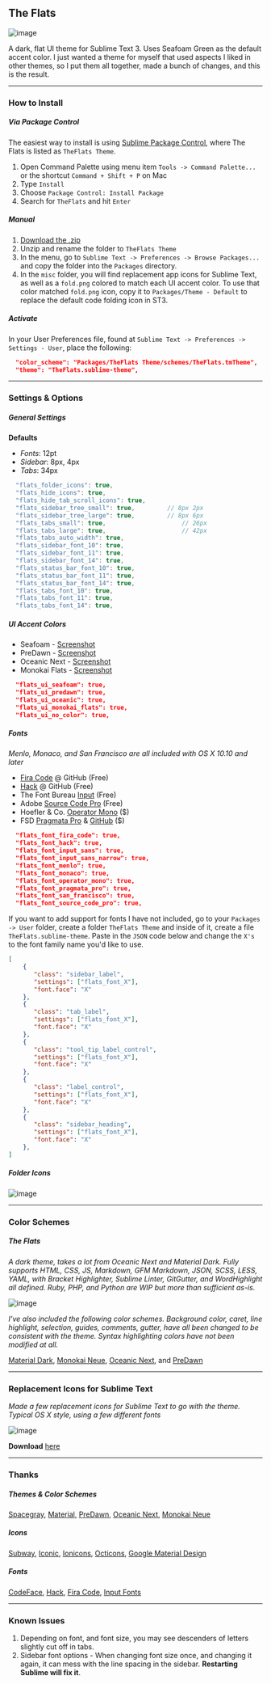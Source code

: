## The Flats

![image](https://raw.githubusercontent.com/mikedisbrow/theflats-theme/master/misc/screenshots/Seafoam.png)

A dark, flat UI theme for Sublime Text 3. Uses Seafoam Green as the default accent color.  I just wanted a theme for myself that used aspects I liked in other themes, so I put them all together, made a bunch of changes, and this is the result.

***

### How to Install
##### Via Package Control
The easiest way to install is using [Sublime Package Control](https://packagecontrol.io), where The Flats is listed as `TheFlats Theme`.

1. Open Command Palette using menu item `Tools -> Command Palette...` or the shortcut `Command + Shift + P` on Mac
2. Type `Install`
3. Choose `Package Control: Install Package`
4. Search for `TheFlats` and hit `Enter`

##### Manual

1. [Download the .zip](https://github.com/mikedisbrow/theflats-theme/archive/master.zip)
2. Unzip and rename the folder to `TheFlats Theme`
3. In the menu, go to `Sublime Text -> Preferences -> Browse Packages...` and copy the folder into the `Packages` directory. 
4. In the `misc` folder, you will find replacement app icons for Sublime Text, as well as a `fold.png` colored to match each UI accent color.  To use that color matched `fold.png` icon, copy it to `Packages/Theme - Default` to replace the default code folding icon in ST3.

##### Activate
In your User Preferences file, found at `Sublime Text -> Preferences -> Settings - User`, place the following:

```json
  "color_scheme": "Packages/TheFlats Theme/schemes/TheFlats.tmTheme",
  "theme": "TheFlats.sublime-theme",
```

***

### Settings & Options
##### General Settings
**Defaults**

* *Fonts*: 12pt  
* *Sidebar*: 8px, 4px
* *Tabs*: 34px

```js
  "flats_folder_icons": true,
  "flats_hide_icons": true,
  "flats_hide_tab_scroll_icons": true,
  "flats_sidebar_tree_small": true,			// 8px 2px
  "flats_sidebar_tree_large": true,			// 8px 6px	
  "flats_tabs_small": true,					    // 26px
  "flats_tabs_large": true,					    // 42px
  "flats_tabs_auto_width": true,
  "flats_sidebar_font_10": true,
  "flats_sidebar_font_11": true,
  "flats_sidebar_font_14": true,
  "flats_status_bar_font_10": true,
  "flats_status_bar_font_11": true,
  "flats_status_bar_font_14": true,
  "flats_tabs_font_10": true,
  "flats_tabs_font_11": true,
  "flats_tabs_font_14": true,
```

##### UI Accent Colors
  * Seafoam - [Screenshot](https://raw.githubusercontent.com/mikedisbrow/theflats-theme/master/misc/screenshots/seafoam.png)
  * PreDawn - [Screenshot](https://raw.githubusercontent.com/mikedisbrow/theflats-theme/master/misc/screenshots/predawn.png)
  * Oceanic Next - [Screenshot](https://raw.githubusercontent.com/mikedisbrow/theflats-theme/master/misc/screenshots/oceanic.png)
  * Monokai Flats - [Screenshot](https://raw.githubusercontent.com/mikedisbrow/theflats-theme/master/misc/screenshots/monokai_flats.png)

```json
  "flats_ui_seafoam": true,
  "flats_ui_predawn": true,
  "flats_ui_oceanic": true,
  "flats_ui_monokai_flats": true,
  "flats_ui_no_color": true,
```

##### Fonts
*Menlo, Monaco, and San Francisco are all included with OS X 10.10 and later*

- [Fira Code](https://github.com/tonsky/FiraCode "Fira Code - GitHub") @ GitHub (Free)
- [Hack](https://github.com/chrissimpkins/Hack "Hack - GitHub") @ GitHub (Free)
- The Font Bureau [Input](http://input.fontbureau.com "Font Bureau Input Fonts") (Free)
- Adobe [Source Code Pro](https://github.com/adobe-fonts/source-code-pro) (Free)
- Hoefler & Co. [Operator Mono](http://www.typography.com/fonts/operator/overview/ "Operator") ($)
- FSD [Pragmata Pro](http://www.fsd.it/shop/fonts/pragmatapro "Pragmata Pro") & [GitHub](https://github.com/fabrizioschiavi/pragmatapro "Pragmata Pro GitHub") ($)


```json
  "flats_font_fira_code": true,
  "flats_font_hack": true,
  "flats_font_input_sans": true,
  "flats_font_input_sans_narrow": true,
  "flats_font_menlo": true,
  "flats_font_monaco": true,
  "flats_font_operator_mono": true,
  "flats_font_pragmata_pro": true,
  "flats_font_san_francisco": true,
  "flats_font_source_code_pro": true,
```

If you want to add support for fonts I have not included, go to your `Packages -> User` folder, create a folder `TheFlats Theme` and inside of it, create a file `TheFlats.sublime-theme`.  Paste in the `JSON` code below and change the `X's` to the font family name you'd like to use. 

```json
[
    {   
       "class": "sidebar_label",
       "settings": ["flats_font_X"],
       "font.face": "X"
    },
    {
       "class": "tab_label",
       "settings": ["flats_font_X"],
       "font.face": "X"
    },
    {
       "class": "tool_tip_label_control",
       "settings": ["flats_font_X"],
       "font.face": "X"
    },
    {
       "class": "label_control",
       "settings": ["flats_font_X"],
       "font.face": "X"
    },
    {
       "class": "sidebar_heading",
       "settings": ["flats_font_X"],
       "font.face": "X"
    },
]
```


##### Folder Icons

![image](https://raw.githubusercontent.com/mikedisbrow/theflats-theme/master/misc/screenshots/folders.png)

***
### Color Schemes
##### The Flats
*A dark theme, takes a lot from Oceanic Next and Material Dark. Fully supports HTML, CSS, JS, Markdown, GFM Markdown, JSON, SCSS, LESS, YAML, with Bracket Highlighter, Sublime Linter, GitGutter, and WordHighlight all defined. Ruby, PHP, and Python are WIP but more than sufficient as-is.*

![image](https://raw.githubusercontent.com/mikedisbrow/theflats-theme/master/misc/screenshots/highlighting.png)

*I've also included the following color schemes. Background color, caret, line highlight, selection, guides, comments, gutter, have all been changed to be consistent with the theme.  Syntax highlighting colors have not been modified at all.*

[Material Dark](https://github.com/equinusocio/material-theme), [Monokai Neue](https://github.com/josh-kaplan/sublime-monokai-neue), [Oceanic Next](https://github.com/voronianski/oceanic-next-color-scheme), and [PreDawn](https://github.com/jamiewilson/predawn)

***

### Replacement Icons for Sublime Text

*Made a few replacement icons for Sublime Text to go with the theme. Typical OS X style, using a few different fonts*

![image](https://raw.githubusercontent.com/mikedisbrow/theflats-theme/master/misc/screenshots/appicons.png)

**Download** [here](https://dl.dropboxusercontent.com/u/3312456/app_icons.zip)

***

### Thanks
##### Themes & Color Schemes
[Spacegray](https://github.com/kkga/spacegray), [Material](https://github.com/equinusocio/material-theme), [PreDawn](https://github.com/jamiewilson/predawn), [Oceanic Next](https://github.com/voronianski/oceanic-next-color-scheme), [Monokai Neue](https://github.com/josh-kaplan/sublime-monokai-neue)

##### Icons
[Subway](https://github.com/mariuszostrowski/subway), [Iconic](https://github.com/iconic/open-iconic), [Ionicons](https://github.com/driftyco/ionicons/), [Octicons](https://octicons.github.com/), [Google Material Design](https://design.google.com/icons/)

##### Fonts
[CodeFace](https://github.com/chrissimpkins/codeface), [Hack](https://github.com/chrissimpkins/Hack), [Fira Code](https://github.com/tonsky/FiraCode), [Input Fonts](http://input.fontbureau.com)

***

### Known Issues
1. Depending on font, and font size, you may see descenders of letters slightly cut off in tabs.
2. Sidebar font options - When changing font size once, and changing it again, it can mess with the line spacing in the sidebar.  **Restarting Sublime will fix it**.  
